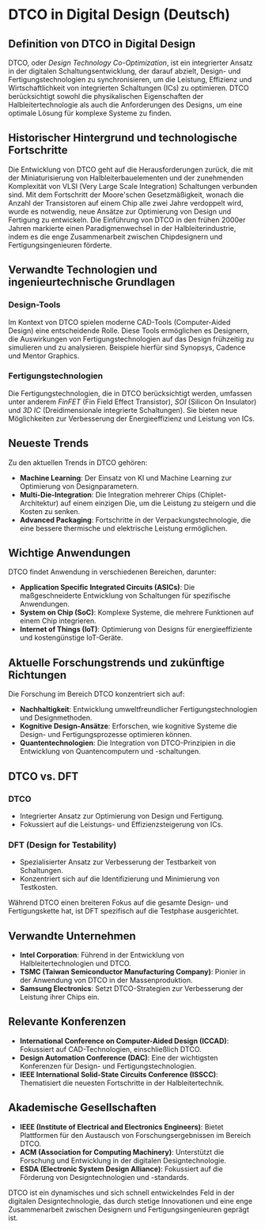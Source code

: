# DTCO in Digital Design (Deutsch)

## Definition von DTCO in Digital Design

DTCO, oder *Design Technology Co-Optimization*, ist ein integrierter Ansatz in der digitalen Schaltungsentwicklung, der darauf abzielt, Design- und Fertigungstechnologien zu synchronisieren, um die Leistung, Effizienz und Wirtschaftlichkeit von integrierten Schaltungen (ICs) zu optimieren. DTCO berücksichtigt sowohl die physikalischen Eigenschaften der Halbleitertechnologie als auch die Anforderungen des Designs, um eine optimale Lösung für komplexe Systeme zu finden.

## Historischer Hintergrund und technologische Fortschritte

Die Entwicklung von DTCO geht auf die Herausforderungen zurück, die mit der Miniaturisierung von Halbleiterbauelementen und der zunehmenden Komplexität von VLSI (Very Large Scale Integration) Schaltungen verbunden sind. Mit dem Fortschritt der Moore'schen Gesetzmäßigkeit, wonach die Anzahl der Transistoren auf einem Chip alle zwei Jahre verdoppelt wird, wurde es notwendig, neue Ansätze zur Optimierung von Design und Fertigung zu entwickeln. Die Einführung von DTCO in den frühen 2000er Jahren markierte einen Paradigmenwechsel in der Halbleiterindustrie, indem es die enge Zusammenarbeit zwischen Chipdesignern und Fertigungsingenieuren förderte.

## Verwandte Technologien und ingenieurtechnische Grundlagen

### Design-Tools

Im Kontext von DTCO spielen moderne CAD-Tools (Computer-Aided Design) eine entscheidende Rolle. Diese Tools ermöglichen es Designern, die Auswirkungen von Fertigungstechnologien auf das Design frühzeitig zu simulieren und zu analysieren. Beispiele hierfür sind Synopsys, Cadence und Mentor Graphics.

### Fertigungstechnologien

Die Fertigungstechnologien, die in DTCO berücksichtigt werden, umfassen unter anderem *FinFET* (Fin Field Effect Transistor), *SOI* (Silicon On Insulator) und *3D IC* (Dreidimensionale integrierte Schaltungen). Sie bieten neue Möglichkeiten zur Verbesserung der Energieeffizienz und Leistung von ICs.

## Neueste Trends

Zu den aktuellen Trends in DTCO gehören:

- **Machine Learning**: Der Einsatz von KI und Machine Learning zur Optimierung von Designparametern.
- **Multi-Die-Integration**: Die Integration mehrerer Chips (Chiplet-Architektur) auf einem einzigen Die, um die Leistung zu steigern und die Kosten zu senken.
- **Advanced Packaging**: Fortschritte in der Verpackungstechnologie, die eine bessere thermische und elektrische Leistung ermöglichen.

## Wichtige Anwendungen

DTCO findet Anwendung in verschiedenen Bereichen, darunter:

- **Application Specific Integrated Circuits (ASICs)**: Die maßgeschneiderte Entwicklung von Schaltungen für spezifische Anwendungen.
- **System on Chip (SoC)**: Komplexe Systeme, die mehrere Funktionen auf einem Chip integrieren.
- **Internet of Things (IoT)**: Optimierung von Designs für energieeffiziente und kostengünstige IoT-Geräte.

## Aktuelle Forschungstrends und zukünftige Richtungen

Die Forschung im Bereich DTCO konzentriert sich auf:

- **Nachhaltigkeit**: Entwicklung umweltfreundlicher Fertigungstechnologien und Designmethoden.
- **Kognitive Design-Ansätze**: Erforschen, wie kognitive Systeme die Design- und Fertigungsprozesse optimieren können.
- **Quantentechnologien**: Die Integration von DTCO-Prinzipien in die Entwicklung von Quantencomputern und -schaltungen.

## DTCO vs. DFT

### DTCO

- Integrierter Ansatz zur Optimierung von Design und Fertigung.
- Fokussiert auf die Leistungs- und Effizienzsteigerung von ICs.

### DFT (Design for Testability)

- Spezialisierter Ansatz zur Verbesserung der Testbarkeit von Schaltungen.
- Konzentriert sich auf die Identifizierung und Minimierung von Testkosten.

Während DTCO einen breiteren Fokus auf die gesamte Design- und Fertigungskette hat, ist DFT spezifisch auf die Testphase ausgerichtet.

## Verwandte Unternehmen

- **Intel Corporation**: Führend in der Entwicklung von Halbleitertechnologien und DTCO.
- **TSMC (Taiwan Semiconductor Manufacturing Company)**: Pionier in der Anwendung von DTCO in der Massenproduktion.
- **Samsung Electronics**: Setzt DTCO-Strategien zur Verbesserung der Leistung ihrer Chips ein.

## Relevante Konferenzen

- **International Conference on Computer-Aided Design (ICCAD)**: Fokussiert auf CAD-Technologien, einschließlich DTCO.
- **Design Automation Conference (DAC)**: Eine der wichtigsten Konferenzen für Design- und Fertigungstechnologien.
- **IEEE International Solid-State Circuits Conference (ISSCC)**: Thematisiert die neuesten Fortschritte in der Halbleitertechnik.

## Akademische Gesellschaften

- **IEEE (Institute of Electrical and Electronics Engineers)**: Bietet Plattformen für den Austausch von Forschungsergebnissen im Bereich DTCO.
- **ACM (Association for Computing Machinery)**: Unterstützt die Forschung und Entwicklung in der digitalen Designtechnologie.
- **ESDA (Electronic System Design Alliance)**: Fokussiert auf die Förderung von Designtechnologien und -standards.

DTCO ist ein dynamisches und sich schnell entwickelndes Feld in der digitalen Designtechnologie, das durch stetige Innovationen und eine enge Zusammenarbeit zwischen Designern und Fertigungsingenieuren geprägt ist.